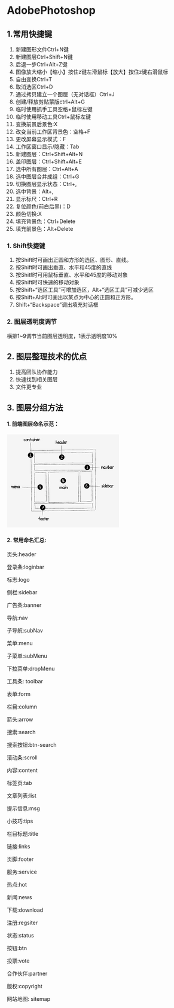 # AdobePhotoshop

## 1.常用快捷键

1. 新建图形文件Ctrl+N键
2. 新建图层Ctrl+Shift+N键
3. 后退一步Ctrl+Alt+Z键
4. 图像放大缩小【缩小】按住z键左滑鼠标【放大】按住z键右滑鼠标
5. 自由变换Ctrl+T
6. 取消选区Ctrl+D
7. 通过拷贝建立一个图层（无对话框）Ctrl+J
8. 创建/释放剪贴蒙版ctrl+Alt+G
9. 临时使用抓手工具空格+鼠标左键
10. 临时使用移动工具Ctrl+鼠标左键
11. 变换前景后景色:X
12. 改变当前工作区背景色：空格+F
13. 更改屏幕显示模式：F
14. 工作区窗口显示/隐藏：Tab
15. 新建图层：Ctrl+Shift+Alt+N
16. 盖印图层：Ctrl+Shift+Alt+E
17. 选中所有图层：Ctrl+Alt+A
18. 选中图层合并成组：Ctrl+G
19. 切换图层显示状态：Ctrl+,
20. 选中背景：Alt+,
21. 显示标尺：Ctrl+R
22. 复位颜色(前白后黑)：D
23. 颜色切换:X
24. 填充背景色：Ctrl+Delete
25. 填充前景色：Alt+Delete



### 1. Shift快捷键

1. 按Shift时可画出正圆和方形的选区、图形、直线。
2. 按Shift时可画出垂直、水平和45度的直线
3. 按Shitf时可用鼠标垂直、水平和45度的移动对象
4. 按Shift时可快速的移动对象
5. 按Shift+“选区工具”可增加选区，Alt+“选区工具”可减少选区
6. 按Shift+Alt时可画出以某点为中心的正圆和正方形。
7. Shift+“Backspace”调出填充对话框



### 2. 图层透明度调节

横排1~9调节当前图层透明度，1表示透明度10%



## 2. 图层整理技术的优点

1. 提高团队协作能力
2. 快速找到相关图层
3. 文件更专业



## 3. 图层分组方法

#### 1. 前端图层命名示范：


![69001eedgc3f7e20559c5&690](assets/69001eedgc3f7e20559c5&690-2243771.png)



#### 2. 常用命名汇总:



页头:header

登录条:loginbar

标志:logo

侧栏:sidebar

广告条:banner

导航:nav

子导航:subNav

菜单:menu

子菜单:subMenu

下拉菜单:dropMenu

工具条: toolbar

表单:form

栏目:column

箭头:arrow

搜索:search

搜索按钮:btn-search

滚动条:scroll

内容:content

标签页:tab

文章列表:list

提示信息:msg

小技巧:tips

栏目标题:title

链接:links

页脚:footer

服务:service

热点:hot

新闻:news

下载:download

注册:regsiter

状态:status

按钮:btn

投票:vote

合作伙伴:partner

版权:copyright

网站地图: sitemap

